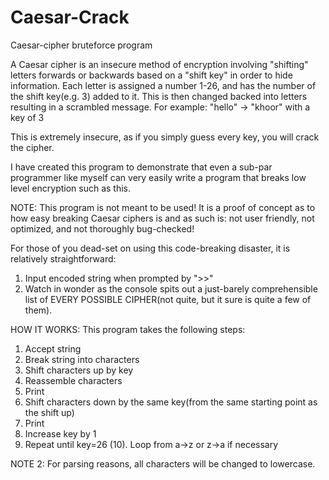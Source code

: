 # Caesar-Crack
Caesar-cipher bruteforce program

A Caesar cipher is an insecure method of encryption involving "shifting" letters forwards or backwards based on a "shift key" in order to hide information.
Each letter is assigned a number 1-26, and has the number of the shift key(e.g. 3) added to it.
This is then changed backed into letters resulting in a scrambled message.
For example: "hello" -> "khoor" with a key of 3

This is extremely insecure, as if you simply guess every key, you will crack the cipher.

I have created this program to demonstrate that even a sub-par programmer like myself can very easily write a program that breaks low level encryption such as this.

NOTE: This program is not meant to be used! It is a proof of concept as to how easy breaking Caesar ciphers is and as such is: not user friendly, not optimized,
and not thoroughly bug-checked!

For those of you dead-set on using this code-breaking disaster, it is relatively straightforward:
1. Input encoded string when prompted by ">>"
2. Watch in wonder as the console spits out a just-barely comprehensible list of EVERY POSSIBLE CIPHER(not quite, but it sure is quite a few of them).

HOW IT WORKS:
This program takes the following steps:
1. Accept string
2. Break string into characters
3. Shift characters up by key
4. Reassemble characters
5. Print
6. Shift characters down by the same key(from the same starting point as the shift up)
7. Print
8. Increase key by 1
9. Repeat until key=26
(10). Loop from a->z or z->a if necessary

NOTE 2: For parsing reasons, all characters will be changed to lowercase.
